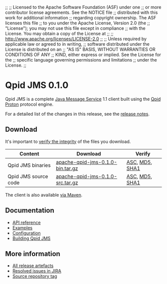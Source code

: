;;
;; Licensed to the Apache Software Foundation (ASF) under one
;; or more contributor license agreements.  See the NOTICE file
;; distributed with this work for additional information
;; regarding copyright ownership.  The ASF licenses this file
;; to you under the Apache License, Version 2.0 (the
;; "License"); you may not use this file except in compliance
;; with the License.  You may obtain a copy of the License at
;; 
;;   http://www.apache.org/licenses/LICENSE-2.0
;; 
;; Unless required by applicable law or agreed to in writing,
;; software distributed under the License is distributed on an
;; "AS IS" BASIS, WITHOUT WARRANTIES OR CONDITIONS OF ANY
;; KIND, either express or implied.  See the License for the
;; specific language governing permissions and limitations
;; under the License.
;;

<script type="text/javascript">
  _deferredFunctions.push(function() {
      if ("0.1.0" === "{{current_jms_release}}") {
          _modifyCurrentReleaseLinks();
      }
  });
</script>

# Qpid JMS 0.1.0

Qpid JMS is a complete [Java Message Service][jms] 1.1 client built
using the [Qpid Proton]({{site_url}}/proton/index.html) protocol engine.

For a detailed list of the changes in this release, see the [release
notes](release-notes.html).

[jms]: http://en.wikipedia.org/wiki/Java_Message_Service

## Download

It's important to [verify the
integrity]({{site_url}}/download.html#verify-what-you-download) of the
files you download.

| Content | Download | Verify |
| ------- | -------- | ------ |
| Qpid JMS binaries | [apache-qpid-jms-0.1.0-bin.tar.gz](http://archive.apache.org/dist/qpid/jms/0.1.0/apache-qpid-jms-0.1.0-bin.tar.gz) | [ASC](https://archive.apache.org/dist/qpid/jms/0.1.0/apache-qpid-jms-0.1.0-bin.tar.gz.asc), [MD5](https://archive.apache.org/dist/qpid/jms/0.1.0/apache-qpid-jms-0.1.0-bin.tar.gz.md5), [SHA1](https://archive.apache.org/dist/qpid/jms/0.1.0/apache-qpid-jms-0.1.0-bin.tar.gz.sha1) |
| Qpid JMS source code | [apache-qpid-jms-0.1.0-src.tar.gz](http://archive.apache.org/dist/qpid/jms/0.1.0/apache-qpid-jms-0.1.0-src.tar.gz) | [ASC](https://archive.apache.org/dist/qpid/jms/0.1.0/apache-qpid-jms-0.1.0-src.tar.gz.asc), [MD5](https://archive.apache.org/dist/qpid/jms/0.1.0/apache-qpid-jms-0.1.0-src.tar.gz.md5), [SHA1](https://archive.apache.org/dist/qpid/jms/0.1.0/apache-qpid-jms-0.1.0-src.tar.gz.sha1) |

The client is also available [via Maven]({{site_url}}/maven.html).
## Documentation

<div class="two-column" markdown="1">

 - [API reference](http://docs.oracle.com/javaee/1.4/api/javax/jms/package-summary.html)
 - [Examples](https://github.com/apache/qpid-jms/tree/qpid-jms-0.1.0/qpid-jms-examples)
 - [Configuration](docs/index.html)
 - [Building Qpid JMS](building.html)

</div>

## More information

 - [All release artefacts](http://archive.apache.org/dist/qpid/jms/0.1.0)
 - [Resolved issues in JIRA](https://issues.apache.org/jira/issues/?jql=project+%3D+QPIDJMS+AND+fixVersion+%3D+%270.1.0%27+ORDER+BY+priority+DESC)
 - [Source repository tag](https://git-wip-us.apache.org/repos/asf/qpid-jms.git/tree/refs/tags/qpid-jms-0.1.0)